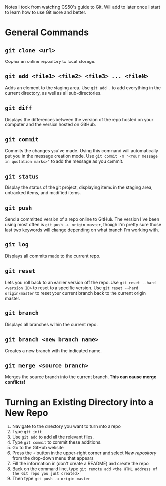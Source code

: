 Notes I took from watching CS50's guide to Git. Will add to later once I start to learn how to use Git more and better.

# General Commands
## `git clone <url>`
Copies an online repository to local storage.

## `git add <file1> <file2> <file3> ... <fileN>`
Adds an element to the staging area. Use `git add .` to add everything in the current directory, as well as all
sub-directories.

## `git diff`
Displays the differences between the version of the repo hosted on your computer and the version hosted on GitHub.

## `git commit`
Commits the changes you've made. Using this command will automatically put you in the message creation mode. Use
`git commit -m "<Your message in quotation marks>"` to add the message as you commit.

## `git status`
Display the status of the git project, displaying items in the staging area, untracked items, and modified items.

## `git push`
Send a committed version of a repo online to GitHub. The version I've been using most often is
`git push -u origin master`, though I'm pretty sure those last two keywords will change depending on what branch I'm
working with.

## `git log`
Displays all commits made to the current repo.

## `git reset`
Lets you roll back to an earlier version off the repo. Use `git reset --hard <version ID>` to reset to a specific
version. Use `git reset --hard origin/master` to reset your current branch back to the current origin master.

## `git branch`
Displays all branches within the current repo.

## `git branch <new branch name>`
Creates a new branch with the indicated name.

## `git merge <source branch>`
Merges the source branch into the current branch. **This can cause merge conflicts!**


# Turning an Existing Directory into a New Repo
1. Navigate to the directory you want to turn into a repo
2. Type `git init`
3. Use `git add` to add all the relevant files.
4. Type `git commit` to commit these additions.
5. Go to the GitHub website
6. Press the `+` button in the upper-right corner and select *New repository* from the drop-down menu that appears
7. Fill the information in (don't create a README) and create the repo
8. Back on the command line, type `git remote add <the HTML address of the Git repo you just created>`
9. Then type `git push -u origin master`

